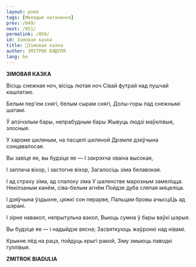 ```yaml
---
layout: poem
tags: [Мелодыя натхнення]
prev: /049/
next: /051/
permalink: /050/
id: Зімовая казка
title: 🚧Зімовая казка
author: ЗМІТРОК БЯДУЛЯ
lang: be
---
```



 
**ЗІМОВАЯ КАЗКА**

Вісіць снежная ноч, вісіць лютая ноч Сівай футрай над пушчай кашлатаю.

Белым пер'ем снягі, белым сырам снягі, Долы-горы пад снежнымі шатамі.

Ў алзічэлым бары, непрабудным бары Жывуць людзі маўклівыя, злосныя.

У хароме шкляным, на пасцелі шкляной Дрэмле дзеўчына сонцавалосая.

Вы завіце яе, вы будзіце яе — I закрэхча хваіна высокая,

I заплача віхор, і застогне віхор, Загалосіць зіма белавокая.

I ад страху зіма, ад спалоху зіма У шаленстве марозным замеліцца. Некілзаным канём, сіва-белым агнём Пойдзе дуба сляпая мяцеліца.

I дзяўчына ўздыхне, цяжкі сон перарве, Пальцам бровы ачысціЦь ад шэрані.

I зірне навакол, непрытульна вакол, Выюць сумна ў бары ваўкі шэрыя.

Вы будзіце яе — і надыйдзе вясна; Засвяткуюць жаўронкі над нівамі.

Крыкне лёд на рацэ, пойдуць крыгі ракой, Зіму змыюць паводкі гуллівыя.

**ZMITROK BIADULIA**
